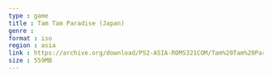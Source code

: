 ```yaml
---
type : game
title : Tam Tam Paradise (Japan)
genre : 
format : iso
region : asia
link : https://archive.org/download/PS2-ASIA-ROMS321COM/Tam%20Tam%20Paradise%20%28Japan%29.7z
size : 559MB
---
```

